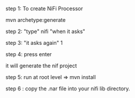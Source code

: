 step 1: To create NiFi Processor

mvn archetype:generate

step 2: "type" nifi "when it asks"

step 3: "it asks again" 1

step 4: press enter

it will generate the nif project

step 5: run at root level =>  mvn install


step 6 : copy the .nar file into your nifi lib directory.